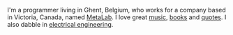 I'm a programmer living in Ghent, Belgium, who works for a company based in Victoria, Canada, named [MetaLab](http://metalab.co/). I love great [music](https://soundcloud.com/purplesynth/likes), [books](books/) and [quotes](http://quotes.icidasset.com/). I also dabble in [electrical engineering](https://electrical-mathematics.surge.sh/).
